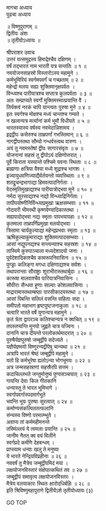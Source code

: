 मागचा अध्याय  
पुढचा अध्याय  
  
॥ विष्णुपुराणम् ॥  
द्वितीयः अंशः  
॥ तृतीयोऽध्यायः ॥  
  
श्रीपराशर उवाच  
उत्तरं यत्समुद्रस्य हिमाद्रेश्चैव दक्षिणम् ।  
वर्षं तद्भारतं नाम भारती यत्र सन्ततिः ॥ १ ॥  
नवयोजनसाहस्रो विस्तारोऽस्य महामुने ।  
कर्मभूमिरियं स्वर्गमपवर्गं च गच्छताम् ॥ २ ॥  
महेन्द्रो मलयः सह्यः शुक्तिमानृक्षपर्वतः ।  
विन्ध्यश्च पारीयात्रश्च सप्तात्र कुलपर्वताः ॥ ३ ॥  
अतः सम्प्राप्यते स्वर्गो मुक्तिमस्मात्प्रयान्ति वै ।  
तिर्यक्त्वं नरकं चापि यान्त्यतः पुरुषा मुने ॥ ४ ॥  
इतः स्वर्गश्च मोक्षश्च मध्यं चान्तश्च गम्यते ।  
न खल्वन्यत्र मर्त्यानां कर्म भूमौ विधीयते ॥ ५ ॥  
भारतस्यास्य वर्षस्य नवभेदान्निशामय ।  
इद्रद्वीपः कसेरुश्च ताम्रपर्णां गभस्तिमान् ॥ ६ ॥  
नागद्वीपस्तथा सौम्यो गन्धर्वस्त्वथ वारुणः ।  
अयं तु नवमस्तेषां द्वीपः सागारसंवृतः ॥ ७ ॥  
योजनानां सहस्रं तु द्वीपोऽयं दक्षिणोत्तरात् ।  
पूर्वे किराता यस्यान्ते पश्चिमे यवनाः स्थिताः ॥ ८ ॥  
ब्राह्मणाः क्षत्रिया वैश्या मध्ये शूद्राश्च भागशः ।  
इज्यायुधवणिज्याद्यैर्वर्तयन्तो व्यवस्थिताः ॥ ९ ॥  
शतद्रूचन्द्रभागाद्या हिमवत्पादनिर्गताः ।  
वेदस्मृतिमुखाद्याश्च पारीयात्रोद्भवा मुने ॥ १० ॥  
नर्मदा सुरसाद्याश्च नद्यो विन्ध्याद्रिनिर्गताः ।  
तापीपयोष्णीनिर्विन्ध्याप्रमुखा ऋक्षसम्भवाः ॥ ११ ॥  
गोदावरी भीमरथी कृष्णवेण्यादिकास्तथा ।  
सह्यपादोद्भवा नद्यः स्मृताः पापभयापहाः ॥ १२ ॥  
कृतमाला ताम्रपर्णिप्रमुखा मलयोद्भवाः ।  
त्रिसामा चार्यकुल्याद्या महेन्द्रप्रभवाः स्मृताः ॥ १३ ॥  
ऋषिकुल्याकुमाराद्याः शुक्तिमत्पादसम्भवाः ।  
आसां नद्युपनद्यश्च सन्त्यन्याश्च सहस्रशः ॥ १४ ॥  
तास्विमे कुरुपाञ्चाला मध्यदेशादयो जनाः ।  
पूर्वदेशादिकाश्चैव कामरूपनिवासिनः ॥ १५ ॥  
पुण्ड्राः कलिङ्गा मगधा दक्षिणाद्याश्च सर्वशः ।  
तथापरान्ताः सौराष्ट्राः शूराभीरास्तथार्बुदाः ॥ १६ ॥  
कारूषा मालवाश्चैव पारियात्रनिवासिनः ।  
सौवीराः सैन्धवा हूणाः साल्वाः कोशलवासिनाः ।  
माद्रारामास्तथाम्बष्ठाः पारसीकादयस्तथा ॥ १७ ॥  
आसां पिबन्ति सलिलं वसन्ति सहिताः सदा ।  
समीपतो महाभाग हृष्टपुष्टजनाकुलाः ॥ १८ ॥  
चत्वारि भारते वर्षे युगान्यत्र महामुने ।  
कृतं त्रेता द्वापरञ्च कलिश्चान्यत्र न क्वचित् ॥ १९ ॥  
तपस्तप्यन्ति मुनयो जुह्वते चात्र यज्विनः ।  
दानानि चात्र दीयन्ते परलोकार्थमादरात् ॥ २० ॥  
पुरुषैर्यज्ञपुरुषो जम्बूद्वीपे सदेज्यते ।  
यज्ञैर्यज्ञमयो विष्णुरन्यद्वीपेषु चान्यथा ॥ २१ ॥  
अत्रापि भारतं श्रेष्ठं जम्बूद्वीपे महामुने ।  
यतो हि कर्मभूरेषा ह्यतोऽन्या भोगभूमयः ॥ २२ ॥  
अत्र जन्मसहस्राणां सहस्रैरपि सत्तम ।  
कदाचिल्लभते जन्तुर्मानुष्यं पुण्यसञ्चयात् ॥ २३ ॥  
गायन्ति देवाः किल गीतकानि  
    धन्यास्तु ते भारत भूमिभागे ।  
स्वर्गापवर्गास्पदमार्गभूते  
    भवन्ति भूयः पुरुषाः सुरत्वात् ॥ २४ ॥  
कर्माण्यसंकल्पिततत्फलानि  
    संन्यस्य विष्णो परमात्म्भूते ।  
अवाप्य तां कर्ममहीमनन्ते  
    तस्मिंल्लयं ये त्वमलाः प्रयान्ति ॥ २५ ॥  
जानीम नैतत् क्व वयं विलीने  
    स्वर्गप्रदे कर्मणि देहबन्धम् ।  
प्राप्स्याम धन्याः खलु ते मनुष्या  
    ये भारते नेन्द्रियविप्रहीनाः ॥ २६ ॥  
नववर्षं तु मैत्रेय जम्बुद्वीपमिदं मया ।  
लक्षयोजनविस्तारं संक्षेपात्कथितं तव ॥ २७ ॥  
जम्बूद्वीपं समावृत्य लक्षयोजनविस्तरः ।  
मैत्रेय वलयाकारः स्थितः क्षारोदधिर्बहिः ॥ २८ ॥  
इति श्रिविष्णुमहापुराणे द्वितीयेंऽशे तृतीयोध्यायः (३)  
  
  
  
GO TOP
